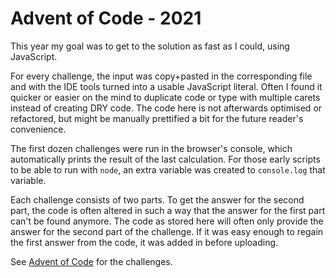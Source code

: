 # Advent of Code - 2021
This year my goal was to get to the solution as fast as I could, using JavaScript.

For every challenge, the input was copy+pasted in the corresponding file and with the IDE tools turned into a usable JavaScript literal.
Often I found it quicker or easier on the mind to duplicate code or type with multiple carets instead of creating DRY code.
The code here is not afterwards optimised or refactored, but might be manually prettified a bit for the future reader's convenience.

The first dozen challenges were run in the browser's console, which automatically prints the result of the last calculation.
For those early scripts to be able to run with `node`, an extra variable was created to `console.log` that variable.

Each challenge consists of two parts.
To get the answer for the second part, the code is often altered in such a way that the answer for the first part can't be found anymore.
The code as stored here will often only provide the answer for the second part of the challenge.
If it was easy enough to regain the first answer from the code, it was added in before uploading.

See [Advent of Code](https://adventofcode.com/2021) for the challenges.
